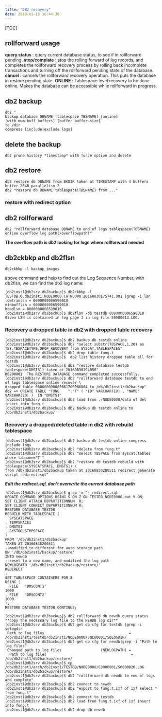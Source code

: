 ```yaml
---
title: "DB2 recovery"
date: 2018-01-16 16:44:30
---
```

[TOC]
## rollforward usage
**query status**           : query current database status, to see if in rollforward pending.
**stop/complate**          : stop the rolling forward of log records, and completes the rollforward recovery process by rolling back incomplete transactions and turning off the rollforward pending state of the database.
**cancel**                 : cancels the rollforward recovery operation. This puts the database in restore pending state.
**ONLINE**                 : Tablespace level recovery to be done online. Makes the database can be accessible while rollforward in progress.

## db2 backup
```
db2 "
backup database DBNAME [tablespace TBSNAME] [online]
[with num-buff buffers] [buffer buffer-size]
to /dir
compress [include|exclude logs]
```

## delete the backup
```
db2 prune history *timestamp* with force option and delete
```

## db2 restore
```
db2 restore db DBNAME from BKDIR taken at TIMESTAMP with 4 buffers buffer 2048 parallelism 2
db2 "restore db DBNAME tablespace(TBSNAME) from ..."
```

### restore with redirect option

## db2 rollforward
```
db2 "rollforward database DBNAME to end of logs tablespace(TBSNAME) online overflow log path(/overflowpath)"
```
**The overflow path is db2 looking for logs where rollforward needed**

## db2ckbkp and db2flsn
```
db2ckbkp -l backup_images
```
above command and help to find out the Log Sequence Number, with db2flsn, we can find the db2 log name:

```
[db2inst1@db2srv db2backup]$ db2ckbkp -l TESTDB.0.db2inst1.NODE0000.CATN0000.20160830175741.001 |grep -i lsn
lowtranlsn = 0000000006590010
minbufflsn = 0000000006590010
headlsn = 0000000006590010
[db2inst1@db2srv db2backup]$ db2flsn -db testdb 0000000006590010
Given LSN is contained in log page 1 in log file S0000013.LOG.
```

### Recovery a dropped table in db2 with dropped table recovery
```
[db2inst1@db2srv db2backup]$ db2 backup db testdb online 
[db2inst1@db2srv db2backup]$ db2 "select substr(TBSPACE,1,20) as TBS,TBSPACETYPE,DROP_RECOVERY from SYSCAT.TABLESPACES"
[db2inst1@db2srv db2backup]$ db2 drop table fung.t
[db2inst1@db2srv db2backup]$  db2 list history dropped table all for testdb
[db2inst1@db2srv db2backup]$ db2 "restore database testdb tablespace(DMSTS1) taken at 20160830194056"
DB20000I  The RESTORE DATABASE command completed successfully.
[db2inst1@db2srv db2backup]$ db2 "rollforward database testdb to end of logs tablespace online recover \
dropped table 000000000000661700080004 to /db/db2inst1/db2backup"
db2 => CREATE TABLE "FUNG    "."T" ( "ID" VARCHAR(10) , "NAME" VARCHAR(20) )  IN "DMSTS1"
[db2inst1@db2srv db2backup]$ db2 load from ./NODE0000/data of del insert into fung.t
[db2inst1@db2srv db2backup]$ db2 backup db testdb online to /db/db2inst1/db2backup/
```

### Recovery a dropped/deleted table in db2 with rebuild tablespace
```
[db2inst1@db2srv db2backup]$ db2 backup db testdb online compress include logs
[db2inst1@db2srv db2backup]$ db2 "delete from fung.t"
[db2inst1@db2srv db2backup]$ db2 "select TBSPACE from syscat.tables where tabname='T'"
[db2inst1@db2srv db2backup]$ db2 "restore db testdb rebuild with tablespace(SYSCATSPACE, DMSTS1) \
from /db/db2inst1/db2backup taken at 20160830200511 redirect generate script redirect.sql"
```
***Edit the redirect.sql, don't overwrite the current database path***
```
[db2inst1@db2srv db2backup]$ grep -v ^- redirect.sql 
UPDATE COMMAND OPTIONS USING S ON Z ON TESTDB_NODE0000.out V ON;
SET CLIENT ATTACH_DBPARTITIONNUM  0;
SET CLIENT CONNECT_DBPARTITIONNUM 0;
RESTORE DATABASE TESTDB
REBUILD WITH TABLESPACE (
  SYSCATSPACE
, TEMPSPACE1
, DMSTS1
, SYSTOOLSTMPSPACE
)
FROM '/db/db2inst1/db2backup'
TAKEN AT 20160830200511
--modified to different for auto storage path
ON '/db/db2inst1/backup/restore'
INTO newdb
--reset to a new name, and modified the log path
NEWLOGPATH '/db/db2inst1/db2backup/restore/'
REDIRECT
;
SET TABLESPACE CONTAINERS FOR 8
USING (
  FILE   'DMSCONT1'                                                         1000
, FILE   'DMSCONT2'                                                         1000
);
RESTORE DATABASE TESTDB CONTINUE;

[db2inst1@db2srv db2backup]$ db2 rollforward db newdb query status
**copy the necessary log file to the NEWDB log dir**
[db2inst1@db2srv db2backup]$ db2 get db cfg for testdb |grep -i sqlogdir
 Path to log files                                       = /db/db2inst1/testdb/db2inst1/NODE0000/SQL00001/SQLOGDIR/
[db2inst1@db2srv db2backup]$ db2 get db cfg for newdb|grep -i "Path to log files"
 Changed path to log files                  (NEWLOGPATH) = 
  Path to log files                                       = /db/db2inst1/db2backup/restore/
[db2inst1@db2srv db2backup]$ cp /db/db2inst1/arch/db2inst1/TESTDB/NODE0000/C0000001/S0000026.LOG /db/db2inst1/db2backup/restore/
[db2inst1@db2srv db2backup]$ db2 "rollforward db newdb to end of logs and complete"
[db2inst1@db2srv db2backup]$ db2 connect to newdb
[db2inst1@db2srv db2backup]$ db2 "export to fung.t.ixf of ixf select * from fung.t"
[db2inst1@db2srv db2backup]$ db2 connect to testdb
[db2inst1@db2srv db2backup]$ db2 load from fung.t.ixf of ixf insert into fung.t
[db2inst1@db2srv db2backup]$ db2 drop db newdb
```


